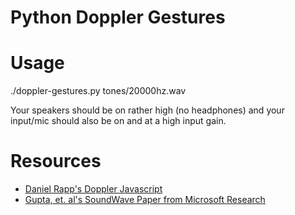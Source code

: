 # Python Doppler Gestures

# Usage

./doppler-gestures.py tones/20000hz.wav

Your speakers should be on rather high (no headphones) and your input/mic should also be on and at a high input gain.

# Resources

- [Daniel Rapp's Doppler Javascript](https://danielrapp.github.io/doppler/)
- [Gupta, et. al's SoundWave Paper from Microsoft Research](http://research.microsoft.com/en-us/um/redmond/groups/cue/publications/guptasoundwavechi2012.pdf)
